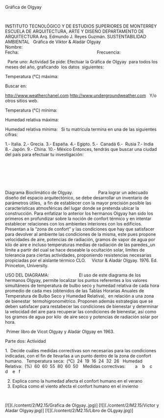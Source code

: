 

Gráfica de 
 Olgyay




 



INSTITUTO TECNOLÓGICO Y DE ESTUDIOS 
 SUPERIORES DE MONTERREY
ESCUELA DE ARQUITECTURA, ARTE Y 
 DISEÑO
DEPARTAMENTO DE 
 ARQUITECTURA
Arq. Edmundo J. Reyes 
 Guzmán.
SUSTENTABILIDAD AMBIENTAL
 
Gráfica de Viktor & Aladár 
 Olgyay
 
Nombre:                                                   
 Fecha:                                                                
Frecuencia:                          
 
 
Parte uno: 
Actividad
Se 
 pide:
Efectuar la Gráfica de Olgyay  para todos los meses del año, 
 graficando  los datos  siguientes: 
 




Temperatura (°C) 
 máxima:

Buscar en:  
 
http://www.weatherchanel.com
http://www.undergroundweather.com
 
Y/o otros sitios 
 web.
 


Temperatura (°C) 
 mínima:


Humedad relativa 
 máxima:


Humedad relativa 
 mínima:
 
Si tu matrícula termina en una de las 
 siguientes cifras:



1.- 
 Italia.
2.- 
 Grecia.
3.- 
 España.
4.- 
 Egipto.
5.-  Canadá
6.-  Rusia
7.- 
 India
8.- 
 Japón.
9.- 
 China.
10.- 
 México
Entonces, tendrás que buscar una ciudad del 
 país para efectuar tu 
 investigación:

 

 
         
 

 





Diagrama Bioclimático de 
 Olgyay.
                    
 Para lograr un adecuado diseño del espacio arquitectónico, se debe 
 desarrollar un inventario de parámetros útiles,  a fin de establecer con la 
 mayor precisión posible las características atmosféricas 
 del lugar donde se pretenda ubicar la construcción. Para enfatizar lo 
 anterior los hermanos Olgyay 
 han sido los primeros en profundizar sobre la noción de confort térmico 
 y en intentar establecer relaciones con los ambientes interiores con los 
 edificios. Presentan a la “zona de confort” y las condiciones que hay 
 que satisfacer para devolver al ambiente las condiciones de la misma, 
 este pues propone velocidades de aire, potencias de radiación, gramos de 
 vapor de agua por kilo de aire e incluso temperaturas medias de 
 radiación de las paredes,,un 
 límite a partir del cual se hace deseable la ocultación solar, limites 
 de tolerancia para ciertas actividades, proponiendo resistencias 
 necesarias  propiciadas por 
 el aislante térmico 
 CLO.
 
 
Victor & Aladár 
 Olgyay. 1976. Ed. Princeton, University.
 


USO DEL 
 DIAGRAMA:
                        El uso de este diagrama de los hermanos 
 Olgyay, 
 permite localizar los puntos referentes a los valores simultáneos de 
 temperatura de bulbo seco y humedad relativa de cada hora promedio de 
 cada mes (obtenidos de las Tablas Horarias Anuales de Temperatura de 
 Bulbo Seco y Humedad Relativa),  
 en relación a una zona de bienestar  termohigronométrico. 
 Proponen además estrategias que se deben satisfacer para restabecer 
 las condiciones de bienestar y determinar la velocidad del aire para 
 recuperar las condiciones de bienestar, así como los gramos de agua por 
 kilo  de aire seco y 
 potencias de radiación solar por 
 hora.

 Primer 
 libro de Vicot Olgyay y Aladár Olgyay en 1963. 
 

Parte dos: 
Actividad


1.  Decide cuáles medidas 
 correctivas son necesarias para las condiciones indicadas, con el fin de 
 llevarlas a un punto dentro de la zona de confort 
 humano.
  
Temperatura seca: 
  (°C)  24  19  16  24  32  26
  
Humedad 
 Relativa:  (%)  60  60  55  80  60  50  
 
Medidas 
 correctivas:        
 a    b    c   d    e   f  
 


2. Explica como la humedad afecta el 
 confort humano en el verano
3. Explica como el 
 viento 
 afecta el confort humano en el invierno

 



[![](./content/2/M2.15/Grafica de Olgyay..jpg)]
[![](./content/2/M2.15/Victor y Aladar Olgyay.jpg)]
[![](./content/2/M2.15/Libro de  OLgyay.jpg)]
